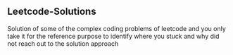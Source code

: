 ## Leetcode-Solutions
Solution of some of the complex coding problems of leetcode and you only take it for the reference purpose to identify where you stuck and why did not reach out to the solution approach
